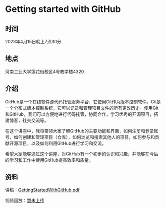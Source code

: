 # Getting started with GitHub

## 时间

2023年4月15日晚上7点30分

## 地点

河南工业大学莲花街校区4号教学楼4320

## 介绍

GitHub是一个在线软件源代码托管服务平台，它使用Git作为版本控制软件。Git是一个分布式版本控制系统，它可以记录和管理项目文件的所有更改历史。使用Git和GitHub，我们可以方便地进行代码托管，协同合作，学习优秀的开源项目，搭建博客，社交交流等。

在这个讲座中，我将带领大家了解GitHub的主要功能和界面，如何注册和登录账号，如何创建和管理项目（仓库），如何浏览和搜索其他人的项目，如何参与和贡献开源项目，以及如何利用GitHub进行学习和交流。

希望大家能够通过这个讲座，对GitHub有一个初步的认识和兴趣，并能够在今后的学习和工作中使用GitHub提高效率和质量。

## 资料

讲稿：[GettingStartedWithGitHub.pdf](/files/GettingStartedWithGitHub.pdf)

视频回放：[暂未上传](暂未上传)
